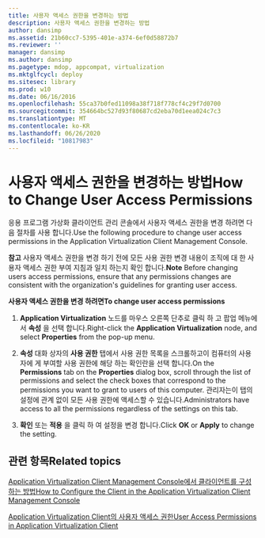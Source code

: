 ```yaml
---
title: 사용자 액세스 권한을 변경하는 방법
description: 사용자 액세스 권한을 변경하는 방법
author: dansimp
ms.assetid: 21b60cc7-5395-401e-a374-6ef0d58872b7
ms.reviewer: ''
manager: dansimp
ms.author: dansimp
ms.pagetype: mdop, appcompat, virtualization
ms.mktglfcycl: deploy
ms.sitesec: library
ms.prod: w10
ms.date: 06/16/2016
ms.openlocfilehash: 55ca37b0fed11098a38f718f778cf4c29f7d0700
ms.sourcegitcommit: 354664bc527d93f80687cd2eba70d1eea024c7c3
ms.translationtype: MT
ms.contentlocale: ko-KR
ms.lasthandoff: 06/26/2020
ms.locfileid: "10817983"
---
```

# <span data-ttu-id="deee5-103">사용자 액세스 권한을 변경하는 방법</span><span class="sxs-lookup"><span data-stu-id="deee5-103">How to Change User Access Permissions</span></span>


<span data-ttu-id="deee5-104">응용 프로그램 가상화 클라이언트 관리 콘솔에서 사용자 액세스 권한을 변경 하려면 다음 절차를 사용 합니다.</span><span class="sxs-lookup"><span data-stu-id="deee5-104">Use the following procedure to change user access permissions in the Application Virtualization Client Management Console.</span></span>

<span data-ttu-id="deee5-105">**참고**  사용자 액세스 권한을 변경 하기 전에 모든 사용 권한 변경 내용이 조직에 대 한 사용자 액세스 권한 부여 지침과 일치 하는지 확인 합니다.</span><span class="sxs-lookup"><span data-stu-id="deee5-105">**Note** Before changing users access permissions, ensure that any permissions changes are consistent with the organization's guidelines for granting user access.</span></span>

 

**<span data-ttu-id="deee5-106">사용자 액세스 권한을 변경 하려면</span><span class="sxs-lookup"><span data-stu-id="deee5-106">To change user access permissions</span></span>**

1.  <span data-ttu-id="deee5-107">**Application Virtualization** 노드를 마우스 오른쪽 단추로 클릭 하 고 팝업 메뉴에서 **속성** 을 선택 합니다.</span><span class="sxs-lookup"><span data-stu-id="deee5-107">Right-click the **Application Virtualization** node, and select **Properties** from the pop-up menu.</span></span>

2.  <span data-ttu-id="deee5-108">**속성** 대화 상자의 **사용 권한** 탭에서 사용 권한 목록을 스크롤하고이 컴퓨터의 사용자에 게 부여할 사용 권한에 해당 하는 확인란을 선택 합니다.</span><span class="sxs-lookup"><span data-stu-id="deee5-108">On the **Permissions** tab on the **Properties** dialog box, scroll through the list of permissions and select the check boxes that correspond to the permissions you want to grant to users of this computer.</span></span> <span data-ttu-id="deee5-109">관리자는이 탭의 설정에 관계 없이 모든 사용 권한에 액세스할 수 있습니다.</span><span class="sxs-lookup"><span data-stu-id="deee5-109">Administrators have access to all the permissions regardless of the settings on this tab.</span></span>

3.  <span data-ttu-id="deee5-110">**확인** 또는 **적용** 을 클릭 하 여 설정을 변경 합니다.</span><span class="sxs-lookup"><span data-stu-id="deee5-110">Click **OK** or **Apply** to change the setting.</span></span>

## <span data-ttu-id="deee5-111">관련 항목</span><span class="sxs-lookup"><span data-stu-id="deee5-111">Related topics</span></span>


[<span data-ttu-id="deee5-112">Application Virtualization Client Management Console에서 클라이언트를 구성하는 방법</span><span class="sxs-lookup"><span data-stu-id="deee5-112">How to Configure the Client in the Application Virtualization Client Management Console</span></span>](how-to-configure-the-client-in-the-application-virtualization-client-management-console.md)

[<span data-ttu-id="deee5-113">Application Virtualization Client의 사용자 액세스 권한</span><span class="sxs-lookup"><span data-stu-id="deee5-113">User Access Permissions in Application Virtualization Client</span></span>](user-access-permissions-in-application-virtualization-client.md)

 

 





